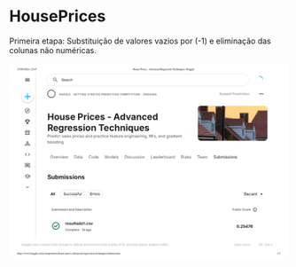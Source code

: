 # HousePrices

Primeira etapa: Substituição de valores vazios por (-1) e eliminação das colunas não numéricas. 

<img src="https://github.com/nsoledade/HousePrices/blob/main/images/House%20Prices%20-%20Advanced%20Regression%20Techniques%20_%20Kaggle.pdf" />
